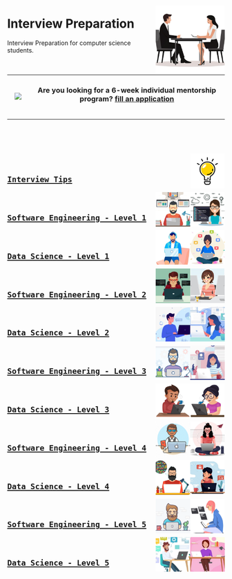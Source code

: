 <a href="/README.md"><img align="right" width="160" src="/logos/interview-preparation.png"></img></a>

# Interview Preparation
Interview Preparation for computer science students.

<table>
    <tbody>
<tr>
<td align="center" width="10%"><a href="https://forms.gle/3rRZLvBtCusJZd6k9"><img src="https://github.com/cs-MohamedAyman/cs-MohamedAyman/blob/master/repos-icons/announcement.png" width="100%"></img></a></td>
<td align="center" width="90%"><h3>Are you looking for a 6-week individual mentorship program? <a href="https://forms.gle/3rRZLvBtCusJZd6k9">fill an application</a></h3><br></td>
</tr>
    </tbody>
</table>

<br><br><br>

<a href="/tips/README.md"><img align="right" width="80" src="/logos/tips.png"></img></a>
<br>

## [`Interview Tips`](/tips/README.md)

<a href="/roles/software-engineering-1.md"><img align="right" width="80" src="/logos/emp02.png"></img></a>
<a href="/roles/software-engineering-1.md"><img align="right" width="80" src="/logos/emp01.png"></img></a>
<br>

## [`Software Engineering - Level 1`](/roles/software-engineering-1.md)

<a href="/roles/data-science-1.md"><img align="right" width="80" src="/logos/emp04.png"></img></a>
<a href="/roles/data-science-1.md"><img align="right" width="80" src="/logos/emp03.png"></img></a>
<br>

## [`Data Science - Level 1`](/roles/data-science-1.md)

<a href="/roles/software-engineering-2.md"><img align="right" width="80" src="/logos/emp06.png"></img></a>
<a href="/roles/software-engineering-2.md"><img align="right" width="80" src="/logos/emp05.png"></img></a>
<br>

## [`Software Engineering - Level 2`](/roles/software-engineering-2.md)

<a href="/roles/data-science-2.md"><img align="right" width="80" src="/logos/emp08.png"></img></a>
<a href="/roles/data-science-2.md"><img align="right" width="80" src="/logos/emp07.png"></img></a>
<br>

## [`Data Science - Level 2`](/roles/data-science-2.md)

<a href="/roles/software-engineering-3.md"><img align="right" width="80" src="/logos/emp10.png"></img></a>
<a href="/roles/software-engineering-3.md"><img align="right" width="80" src="/logos/emp09.png"></img></a>
<br>

## [`Software Engineering - Level 3`](/roles/software-engineering-3.md)

<a href="/roles/data-science-3.md"><img align="right" width="80" src="/logos/emp12.png"></img></a>
<a href="/roles/data-science-3.md"><img align="right" width="80" src="/logos/emp11.png"></img></a>
<br>

## [`Data Science - Level 3`](/roles/data-science-3.md)

<a href="/roles/software-engineering-4.md"><img align="right" width="80" src="/logos/emp14.png"></img></a>
<a href="/roles/software-engineering-4.md"><img align="right" width="80" src="/logos/emp13.png"></img></a>
<br>

## [`Software Engineering - Level 4`](/roles/software-engineering-4.md)

<a href="/roles/data-science-4.md"><img align="right" width="80" src="/logos/emp16.png"></img></a>
<a href="/roles/data-science-4.md"><img align="right" width="80" src="/logos/emp15.png"></img></a>
<br>

## [`Data Science - Level 4`](/roles/data-science-4.md)

<a href="/roles/software-engineering-5.md"><img align="right" width="80" src="/logos/emp18.png"></img></a>
<a href="/roles/software-engineering-5.md"><img align="right" width="80" src="/logos/emp17.png"></img></a>
<br>

## [`Software Engineering - Level 5`](/roles/software-engineering-5.md)

<a href="/roles/data-science-5.md"><img align="right" width="80" src="/logos/emp20.png"></img></a>
<a href="/roles/data-science-5.md"><img align="right" width="80" src="/logos/emp19.png"></img></a>
<br>

## [`Data Science - Level 5`](/roles/data-science-5.md)
